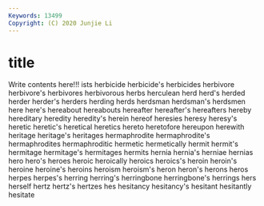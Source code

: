 ```yaml
---
Keywords: 13499
Copyright: (C) 2020 Junjie Li
---
```


# title

Write contents here!!!
ists 
herbicide 
herbicide's 
herbicides 
herbivore 
herbivore's 
herbivores 
herbivorous
herbs 
herculean 
herd 
herd's 
herded 
herder 
herder's 
herders 
herding 
herds
herdsman 
herdsman's 
herdsmen 
here 
here's 
hereabout 
hereabouts 
hereafter 
hereafter's 
hereafters
hereby 
hereditary 
heredity 
heredity's 
herein 
hereof 
heresies 
heresy 
heresy's 
heretic
heretic's 
heretical 
heretics 
hereto 
heretofore 
hereupon 
herewith 
heritage 
heritage's 
heritages
hermaphrodite 
hermaphrodite's 
hermaphrodites 
hermaphroditic 
hermetic 
hermetically 
hermit 
hermit's 
hermitage 
hermitage's
hermitages 
hermits 
hernia 
hernia's 
herniae 
hernias 
hero 
hero's 
heroes 
heroic
heroically 
heroics 
heroics's 
heroin 
heroin's 
heroine 
heroine's 
heroins 
heroism 
heroism's
heron 
heron's 
herons 
heros 
herpes 
herpes's 
herring 
herring's 
herringbone 
herringbone's
herrings 
hers 
herself 
hertz 
hertz's 
hertzes 
hes 
hesitancy 
hesitancy's 
hesitant
hesitantly 
hesitate 
